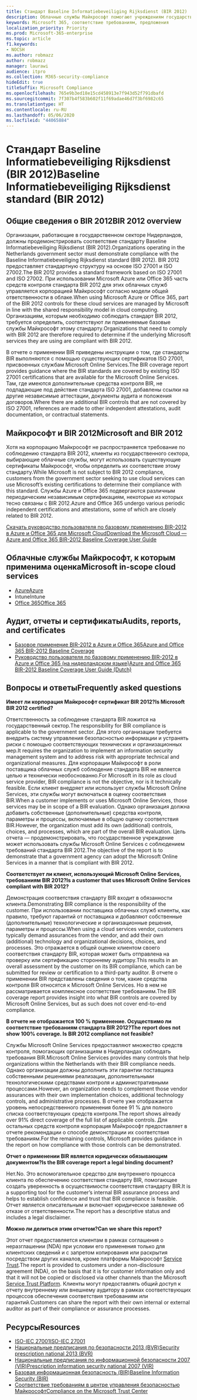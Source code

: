 ```yaml
---
title: Стандарт Baseline Informatiebeveiliging Rijksdienst (BIR 2012)
description: Облачные службы Майкрософт помогают учреждениям государственного сектора Нидерландов соответствовать стандарту BIR 2012.
keywords: Microsoft 365, соответствие требованиям, предложения
localization_priority: Priority
ms.prod: Microsoft-365-enterprise
ms.topic: article
f1.keywords:
- NOCSH
ms.author: robmazz
author: robmazz
manager: laurawi
audience: itpro
ms.collection: M365-security-compliance
hideEdit: true
titleSuffix: Microsoft Compliance
ms.openlocfilehash: 765e9b3ed18e15cd458913e7f943d52f791dbafd
ms.sourcegitcommit: 7f307b4f583b602f11f69adae46d7f3bf6982c65
ms.translationtype: HT
ms.contentlocale: ru-RU
ms.lasthandoff: 05/06/2020
ms.locfileid: "44065884"
---
```

# <a name="baseline-informatiebeveiliging-rijksdienst-standard-bir-2012"></a><span data-ttu-id="c89c0-104">Стандарт Baseline Informatiebeveiliging Rijksdienst (BIR 2012)</span><span class="sxs-lookup"><span data-stu-id="c89c0-104">Baseline Informatiebeveiliging Rijksdienst standard (BIR 2012)</span></span>

## <a name="bir-2012-overview"></a><span data-ttu-id="c89c0-105">Общие сведения о BIR 2012</span><span class="sxs-lookup"><span data-stu-id="c89c0-105">BIR 2012 overview</span></span>

<span data-ttu-id="c89c0-106">Организации, работающие в государственном секторе Нидерландов, должны продемонстрировать соответствие стандарту Baseline Informatiebeveiliging Rijksdienst (BIR 2012).</span><span class="sxs-lookup"><span data-stu-id="c89c0-106">Organizations operating in the Netherlands government sector must demonstrate compliance with the Baseline Informatiebeveiliging Rijksdienst standard (BIR 2012).</span></span> <span data-ttu-id="c89c0-107">BIR 2012 предоставляет стандартную структуру на основе ISO 27001 и ISO 27002.</span><span class="sxs-lookup"><span data-stu-id="c89c0-107">The BIR 2012 provides a standard framework based on ISO 27001 and ISO 27002.</span></span> <span data-ttu-id="c89c0-108">При использовании Microsoft Azure или Office 365 часть средств контроля стандарта BIR 2012 для этих облачных служб управляется корпорацией Майкрософт согласно модели общей ответственности в облаке.</span><span class="sxs-lookup"><span data-stu-id="c89c0-108">When using Microsoft Azure or Office 365, part of the BIR 2012 controls for these cloud services are managed by Microsoft in line with the shared responsibility model in cloud computing.</span></span> <span data-ttu-id="c89c0-109">Организациям, которым необходимо соблюдать стандарт BIR 2012, требуется определить, соответствуют ли применяемые базовые службы Майкрософт этому стандарту.</span><span class="sxs-lookup"><span data-stu-id="c89c0-109">Organizations that need to comply with BIR 2012 are therefore required to determine if the underlying Microsoft services they are using are compliant with BIR 2012.</span></span>

<span data-ttu-id="c89c0-110">В отчете о применении BIR приведены инструкции о том, где стандарты BIR выполняются с помощью существующих сертификатов ISO 27001, присвоенных службам Microsoft Online Services.</span><span class="sxs-lookup"><span data-stu-id="c89c0-110">The BIR coverage report provides guidance where the BIR standards are covered by existing ISO 27001 certifications that are available for the Microsoft Online Services.</span></span> <span data-ttu-id="c89c0-111">Там, где имеются дополнительные средства контроля BIR, не подпадающие под действие стандарта ISO 27001, добавлены ссылки на другие независимые аттестации, документы аудита и положения договоров.</span><span class="sxs-lookup"><span data-stu-id="c89c0-111">Where there are additional BIR controls that are not covered by ISO 27001, references are made to other independent attestations, audit documentation, or contractual statements.</span></span>

## <a name="microsoft-and-bir-2012"></a><span data-ttu-id="c89c0-112">Майкрософт и BIR 2012</span><span class="sxs-lookup"><span data-stu-id="c89c0-112">Microsoft and BIR 2012</span></span>

<span data-ttu-id="c89c0-113">Хотя на корпорацию Майкрософт не распространяется требование по соблюдению стандарта BIR 2012, клиенты из государственного сектора, выбирающие облачные службы, могут использовать существующие сертификаты Майкрософт, чтобы определить их соответствие этому стандарту.</span><span class="sxs-lookup"><span data-stu-id="c89c0-113">While Microsoft is not subject to BIR 2012 compliance, customers from the government sector seeking to use cloud services can use Microsoft’s existing certifications to determine their compliance with this standard.</span></span> <span data-ttu-id="c89c0-114">Службы Azure и Office 365 подвергаются различным периодическим независимым сертификациям, некоторые из которых тесно связаны с BIR 2012.</span><span class="sxs-lookup"><span data-stu-id="c89c0-114">Azure and Office 365 undergo various periodic independent certifications and attestations, some of which are closely related to BIR 2012.</span></span>

[<span data-ttu-id="c89c0-115">Скачать руководство пользователя по базовому применению BIR-2012 в Azure и Office 365 для Microsoft Cloud</span><span class="sxs-lookup"><span data-stu-id="c89c0-115">Download the Microsoft Cloud — Azure and Office 365 BIR-2012 Baseline Coverage User Guide</span></span>](https://go.microsoft.com/fwlink/p/?linkid=2099461)

## <a name="microsoft-in-scope-cloud-services"></a><span data-ttu-id="c89c0-116">Облачные службы Майкрософт, к которым применима оценка</span><span class="sxs-lookup"><span data-stu-id="c89c0-116">Microsoft in-scope cloud services</span></span>

- [<span data-ttu-id="c89c0-117">Azure</span><span class="sxs-lookup"><span data-stu-id="c89c0-117">Azure</span></span>](https://aka.ms/AzureCompliance)
- <span data-ttu-id="c89c0-118">Intune</span><span class="sxs-lookup"><span data-stu-id="c89c0-118">Intune</span></span>
- [<span data-ttu-id="c89c0-119">Office 365</span><span class="sxs-lookup"><span data-stu-id="c89c0-119">Office 365</span></span>](https://go.microsoft.com/fwlink/p/?LinkID=2077751)

## <a name="audits-reports-and-certificates"></a><span data-ttu-id="c89c0-120">Аудит, отчеты и сертификаты</span><span class="sxs-lookup"><span data-stu-id="c89c0-120">Audits, reports, and certificates</span></span>

- [<span data-ttu-id="c89c0-121">Базовое применение BIR-2012 в Azure и Office 365</span><span class="sxs-lookup"><span data-stu-id="c89c0-121">Azure and Office 365 BIR-2012 Baseline Coverage</span></span>](https://protection.office.com/DownloadFile/ServiceAssurance/Document/compliance/Azure%20and%20Office%20365%20BIR-2012%20Baseline%20Coverage/pdf)
- [<span data-ttu-id="c89c0-122">Руководство пользователя по базовому применению BIR-2012 в Azure и Office 365 (на нидерландском языке)</span><span class="sxs-lookup"><span data-stu-id="c89c0-122">Azure and Office 365 BIR-2012 Baseline Coverage User Guide (Dutch)</span></span>](https://protection.office.com/DownloadFile/ServiceAssurance/Document/compliance/Azure%20and%20Office%20365%20BIR-2012%20Baseline%20Coverage%20User%20Guide_Dutch/docx)

## <a name="frequently-asked-questions"></a><span data-ttu-id="c89c0-123">Вопросы и ответы</span><span class="sxs-lookup"><span data-stu-id="c89c0-123">Frequently asked questions</span></span>

<span data-ttu-id="c89c0-124">**Имеет ли корпорация Майкрософт сертификат BIR 2012?**</span><span class="sxs-lookup"><span data-stu-id="c89c0-124">**Is Microsoft BIR 2012 certified?**</span></span>

<span data-ttu-id="c89c0-125">Ответственность за соблюдение стандарта BIR ложится на государственный сектор.</span><span class="sxs-lookup"><span data-stu-id="c89c0-125">The responsibility for BIR compliance is applicable to the government sector.</span></span> <span data-ttu-id="c89c0-126">Для этого организации требуется внедрить систему управления безопасностью информации и устранять риски с помощью соответствующих технических и организационных мер.</span><span class="sxs-lookup"><span data-stu-id="c89c0-126">It requires the organization to implement an information security management system and to address risk with appropriate technical and organizational measures.</span></span> <span data-ttu-id="c89c0-127">Для корпорации Майкрософт в роли поставщика облачных служб соблюдение стандарта BIR не является целью и технически необоснованно.</span><span class="sxs-lookup"><span data-stu-id="c89c0-127">For Microsoft in its role as cloud service provider, BIR compliance is not the objective, nor is it technically feasible.</span></span> <span data-ttu-id="c89c0-128">Если клиент внедряет или использует службы Microsoft Online Services, эти службы могут включаться в оценку соответствия BIR.</span><span class="sxs-lookup"><span data-stu-id="c89c0-128">When a customer implements or uses Microsoft Online Services, those services may be in scope of a BIR evaluation.</span></span> <span data-ttu-id="c89c0-129">Однако организация должна добавить собственные (дополнительные) средства контроля, параметры и процессы, включаемые в общую оценку соответствия BIR.</span><span class="sxs-lookup"><span data-stu-id="c89c0-129">However, the organization must add its own (additional) controls, choices, and processes, which are part of the overall BIR evaluation.</span></span> <span data-ttu-id="c89c0-130">Цель отчета — продемонстрировать, что государственное учреждение может использовать службы Microsoft Online Services с соблюдением требований стандарта BIR 2012.</span><span class="sxs-lookup"><span data-stu-id="c89c0-130">The objective of the report is to demonstrate that a government agency can adopt the Microsoft Online Services in a manner that is compliant with BIR 2012.</span></span>

<span data-ttu-id="c89c0-131">**Соответствует ли клиент, использующий Microsoft Online Services, требованиям BIR 2012?**</span><span class="sxs-lookup"><span data-stu-id="c89c0-131">**Is a customer that uses Microsoft Online Services compliant with BIR 2012?**</span></span>

<span data-ttu-id="c89c0-132">Демонстрация соответствия стандарту BIR входит в обязанности клиента.</span><span class="sxs-lookup"><span data-stu-id="c89c0-132">Demonstrating BIR compliance is the responsibility of the customer.</span></span> <span data-ttu-id="c89c0-133">При использовании поставщика облачных служб клиенты, как правило, требуют гарантий от поставщика и добавляют собственные (дополнительные) технологические и организационные решения, параметры и процессы.</span><span class="sxs-lookup"><span data-stu-id="c89c0-133">When using a cloud services vendor, customers typically demand assurances from the vendor, and add their own (additional) technology and organizational decisions, choices, and processes.</span></span> <span data-ttu-id="c89c0-134">Это отражается в общей оценке клиентом своего соответствия стандарту BIR, которая может быть отправлена на проверку или сертификацию стороннему аудитору.</span><span class="sxs-lookup"><span data-stu-id="c89c0-134">This results in an overall assessment by the customer on its BIR compliance, which can be submitted for review or certification to a third-party auditor.</span></span> <span data-ttu-id="c89c0-135">В отчете о применении BIR представлены сведения о том, какие средства контроля BIR относятся к Microsoft Online Services. Но в нем не рассматривается комплексное соответствие требованиям.</span><span class="sxs-lookup"><span data-stu-id="c89c0-135">The BIR coverage report provides insight into what BIR controls are covered by Microsoft Online Services, but as such does not cover end-to-end compliance.</span></span>

<span data-ttu-id="c89c0-136">**В отчете не отображается 100 % применение. Осуществимо ли соответствие требованиям стандарта BIR 2012?**</span><span class="sxs-lookup"><span data-stu-id="c89c0-136">**The report does not show 100% coverage. Is BIR 2012 compliance not feasible?**</span></span>

<span data-ttu-id="c89c0-137">Службы Microsoft Online Services предоставляют множество средств контроля, помогающих организациям в Нидерландах соблюдать требования BIR.</span><span class="sxs-lookup"><span data-stu-id="c89c0-137">Microsoft Online Services provides many controls that help organizations within the Netherlands with their BIR compliance needs.</span></span> <span data-ttu-id="c89c0-138">Однако организации должны дополнить эти гарантии поставщика собственными решениями реализации, дополнительными технологическими средствами контроля и административными процессами.</span><span class="sxs-lookup"><span data-stu-id="c89c0-138">However, an organization needs to complement those vendor assurances with their own implementation choices, additional technology controls, and administrative processes.</span></span> <span data-ttu-id="c89c0-139">В отчете уже отображается уровень непосредственного применения более 91 % для полного списка соответствующих средств контроля.</span><span class="sxs-lookup"><span data-stu-id="c89c0-139">The report shows already over 91% direct coverage of the full list of applicable controls.</span></span> <span data-ttu-id="c89c0-140">Для остальных средств контроля корпорация Майкрософт предоставляет в отчете рекомендации о способе демонстрации их соответствия требованиям.</span><span class="sxs-lookup"><span data-stu-id="c89c0-140">For the remaining controls, Microsoft provides guidance in the report on how compliance with those controls can be demonstrated.</span></span>

<span data-ttu-id="c89c0-141">**Отчет о применении BIR является юридически обязывающим документом?**</span><span class="sxs-lookup"><span data-stu-id="c89c0-141">**Is the BIR coverage report a legal binding document?**</span></span>

<span data-ttu-id="c89c0-142">Нет.</span><span class="sxs-lookup"><span data-stu-id="c89c0-142">No.</span></span> <span data-ttu-id="c89c0-143">Это вспомогательное средство для внутреннего процесса клиента по обеспечению соответствия стандарту BIR, помогающее создать уверенность в осуществимости соответствия стандарту BIR.</span><span class="sxs-lookup"><span data-stu-id="c89c0-143">It is a supporting tool for the customer’s internal BIR assurance process and helps to establish confidence and trust that BIR compliance is feasible.</span></span> <span data-ttu-id="c89c0-144">Отчет является описательным и включает юридическое заявление об отказе от ответственности.</span><span class="sxs-lookup"><span data-stu-id="c89c0-144">The report has a descriptive status and includes a legal disclaimer.</span></span>

<span data-ttu-id="c89c0-145">**Можно ли делиться этим отчетом?**</span><span class="sxs-lookup"><span data-stu-id="c89c0-145">**Can we share this report?**</span></span>

<span data-ttu-id="c89c0-146">Этот отчет предоставляется клиентам в рамках соглашения о неразглашении (NDA) при условии его применения только для клиентских сведений и с запретом копирования или раскрытия посредством других каналов, кроме платформы Майкрософт [Service Trust](https://www.microsoft.com/TrustCenter/STP/default.aspx).</span><span class="sxs-lookup"><span data-stu-id="c89c0-146">The report is provided to customers under a non-disclosure agreement (NDA), on the basis that it is for customer information only and that it will not be copied or disclosed via other channels than the Microsoft [Service Trust Platform](https://www.microsoft.com/TrustCenter/STP/default.aspx).</span></span> <span data-ttu-id="c89c0-147">Клиенты могут предоставлять общий доступ к отчету внутреннему или внешнему аудитору в рамках соответствующих процессов обеспечения соответствия требованиям или гарантий.</span><span class="sxs-lookup"><span data-stu-id="c89c0-147">Customers can share the report with their own internal or external auditor as part of their compliance or assurance processes.</span></span>

## <a name="resources"></a><span data-ttu-id="c89c0-148">Ресурсы</span><span class="sxs-lookup"><span data-stu-id="c89c0-148">Resources</span></span>

- [<span data-ttu-id="c89c0-149">ISO-IEC 27001</span><span class="sxs-lookup"><span data-stu-id="c89c0-149">ISO-IEC 27001</span></span>](offering-iso-27001.md)
- [<span data-ttu-id="c89c0-150">Национальные предписания по безопасности 2013 (BVR)</span><span class="sxs-lookup"><span data-stu-id="c89c0-150">Security prescription national 2013 (BVR)</span></span>](https://wetten.overheid.nl/BWBR0033512/2013-06-01)
- [<span data-ttu-id="c89c0-151">Национальные предписания по информационной безопасности 2007 (VIR)</span><span class="sxs-lookup"><span data-stu-id="c89c0-151">Prescription information security national 2007 (VIR)</span></span>](https://wetten.overheid.nl/BWBR0022141/2007-07-01)
- [<span data-ttu-id="c89c0-152">Базовая информационная безопасность (BIR)</span><span class="sxs-lookup"><span data-stu-id="c89c0-152">Baseline Information Security (BIR)</span></span>](https://www.earonline.nl/index.php/BIR_2012)
- [<span data-ttu-id="c89c0-153">Соответствие требованиям в центре управления безопасностью Майкрософт</span><span class="sxs-lookup"><span data-stu-id="c89c0-153">Compliance on the Microsoft Trust Center</span></span>](https://www.microsoft.com/trust-center/compliance/compliance-overview)
